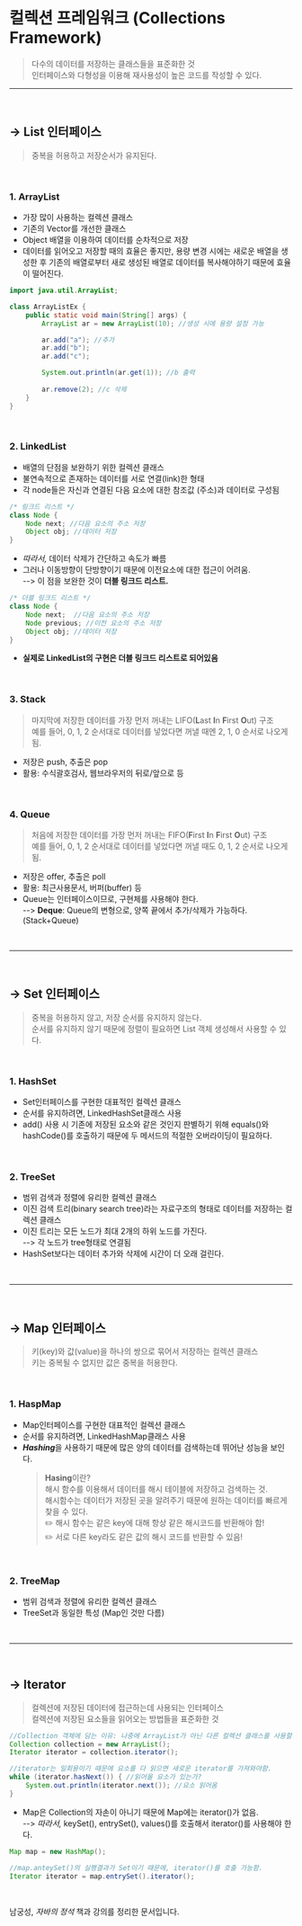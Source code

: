 <br/>

# 컬렉션 프레임워크 (Collections Framework)
> 다수의 데이터를 저장하는 클래스들을 표준화한 것   
> 인터페이스와 다형성을 이용해 재사용성이 높은 코드를 작성할 수 있다.

<hr> <br/>

## → List 인터페이스
> 중복을 허용하고 저장순서가 유지된다.

<br/>

### 1. ArrayList   
- 가장 많이 사용하는 컬렉션 클래스
- 기존의 Vector를 개선한 클래스
- Object 배열을 이용하여 데이터를 순차적으로 저장
- 데이터를 읽어오고 저장할 때의 효율은 좋지만, 용량 변경 시에는 새로운 배열을 생성한 후 기존의 배열로부터 새로 생성된 배열로 데이터를 복사해야하기 때문에 효율이 떨어진다.
~~~java
import java.util.ArrayList;

class ArrayListEx {
    public static void main(String[] args) {
        ArrayList ar = new ArrayList(10); //생성 시에 용량 설정 가능

        ar.add("a"); //추가
        ar.add("b");
        ar.add("c");

        System.out.println(ar.get(1)); //b 출력
        
        ar.remove(2); //c 삭제
    }
}
~~~

<br/>

### 2. LinkedList
- 배열의 단점을 보완하기 위한 컬렉션 클래스
- 불연속적으로 존재하는 데이터를 서로 연결(link)한 형태
- 각 node들은 자신과 연결된 다음 요소에 대한 참조값 (주소)과 데이터로 구성됨

~~~java
/* 링크드 리스트 */
class Node {
    Node next; //다음 요소의 주소 저장
    Object obj; //데이터 저장
}
~~~
- *따라서,* 데이터 삭제가 간단하고 속도가 빠름
- 그러나 이동방향이 단방향이기 때문에 이전요소에 대한 접근이 어려움. <br/>
--> 이 점을 보완한 것이 **더블 링크드 리스트.**

~~~java
/* 더블 링크드 리스트 */
class Node {
    Node next;  //다음 요소의 주소 저장
    Node previous; //이전 요소의 주소 저장
    Object obj; //데이터 저장
}
~~~
- **실제로 LinkedList의 구현은 더블 링크드 리스트로 되어있음**

<br/>

### 3. Stack
> 마지막에 저장한 데이터를 가장 먼저 꺼내는 LIFO(**L**ast **I**n **F**irst **O**ut) 구조 <br/>
 예를 들어, 0, 1, 2 순서대로 데이터를 넣었다면 꺼낼 때엔 2, 1, 0 순서로 나오게 됨.
- 저장은 push, 추출은 pop
- 활용: 수식괄호검사, 웹브라우저의 뒤로/앞으로 등

<br/>


### 4. Queue
> 처음에 저장한 데이터를 가장 먼저 꺼내는 FIFO(**F**irst **I**n **F**irst **O**ut) 구조 <br/>
> 예를 들어, 0, 1, 2 순서대로 데이터를 넣었다면 꺼낼 때도 0, 1, 2 순서로 나오게 됨.
- 저장은 offer, 추출은 poll
- 활용: 최근사용문서, 버퍼(buffer) 등
- Queue는 인터페이스이므로, 구현체를 사용해야 한다. <br/>
--> **Deque**: Queue의 변형으로, 양쪽 끝에서 추가/삭제가 가능하다. (Stack+Queue)

<br/>
<hr/>
<br/>

## → Set 인터페이스
> 중복을 허용하지 않고, 저장 순서를 유지하지 않는다. <br/>
> 순서를 유지하지 않기 때문에 정렬이 필요하면 List 객체 생성해서 사용할 수 있다.

<br/>

### 1. HashSet
- Set인터페이스를 구현한 대표적인 컬렉션 클래스
- 순서를 유지하려면, LinkedHashSet클래스 사용
- add() 사용 시 기존에 저장된 요소와 같은 것인지 판별하기 위해 equals()와 hashCode()를 호출하기 때문에 두 메서드의 적절한 오버라이딩이 필요하다.

<br/>

### 2. TreeSet
- 범위 검색과 정렬에 유리한 컬렉션 클래스
- 이진 검색 트리(binary search tree)라는 자료구조의 형태로 데이터를 저장하는 컬렉션 클래스
- 이진 트리는 모든 노드가 최대 2개의 하위 노드를 가진다. <br/>
    --> 각 노드가 tree형태로 연결됨
- HashSet보다는 데이터 추가와 삭제에 시간이 더 오래 걸린다.

<br/>
<hr/>
<br/>

## → Map 인터페이스
> 키(key)와 값(value)을 하나의 쌍으로 묶어서 저장하는 컬렉션 클래스 <br/>
> 키는 중복될 수 없지만 값은 중복을 허용한다.

<br/>

### 1. HaspMap
- Map인터페이스를 구현한 대표적인 컬렉션 클래스
- 순서를 유지하려면, LinkedHashMap클래스 사용
- ***Hashing***을 사용하기 때문에 많은 양의 데이터를 검색하는데 뛰어난 성능을 보인다.
    > **Hasing**이란? <br/>
    해시 함수를 이용해서 데이터를 해시 테이블에 저장하고 검색하는 것. <br/>
    해시함수는 데이터가 저장된 곳을 알려주기 때문에 원하는 데이터를 빠르게 찾을 수 있다. <br/>
    ✏️ 해시 함수는 같은 key에 대해 항상 같은 해시코드를 반환해야 함! <br/>
    ✏️ 서로 다른 key라도 같은 값의 해시 코드를 반환할 수 있음!

<br/>

### 2. TreeMap
- 범위 검색과 정렬에 유리한 컬렉션 클래스
- TreeSet과 동일한 특성 (Map인 것만 다름)

<br/>
<hr/>
<br/>

## → Iterator
> 컬렉션에 저장된 데이터에 접근하는데 사용되는 인터페이스 <br/>
> 컬렉션에 저장된 요소들을 읽어오는 방법들을 표준화한 것

~~~java
//Collection 객체에 담는 이유: 나중에 ArrayList가 아닌 다른 컬렉션 클래스를 사용할 때 수정하기 편하기 때문에
Collection collection = new ArrayList();
Iterator iterator = collection.iterator();

//iterator는 일회용이기 때문에 요소를 다 읽으면 새로운 iterator를 가져와야함.
while (iterator.hasNext()) { //읽어올 요소가 있는가?
    System.out.println(iterator.next()); //요소 읽어옴
}
~~~
- Map은 Collection의 자손이 아니기 때문에 Map에는 iterator()가 없음. <br/>
--> *따라서,* keySet(), entrySet(), values()를 호출해서 iterator()를 사용해야 한다.

~~~java
Map map = new HashMap();

//map.anteySet()의 실행결과가 Set이기 때문에, iterator()를 호출 가능함.
Iterator iterator = map.entrySet().iterator();
~~~

<br>

남궁성, *자바의 정석* 책과 강의를 정리한 문서입니다.